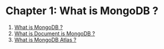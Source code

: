 # Chapter 1: What is MongoDB ?

<ol>
	<li>
		<a href="./MongoDB.md">What is MongoDB ?</a>
	</li>
	<li>
		<a href="./Document.md">What is Document is MongoDB ?</a>
	</li>
	<li>
		<a href="./Atlas.md">What is MongoDB Atlas ?</a>
	</li>
</ol>